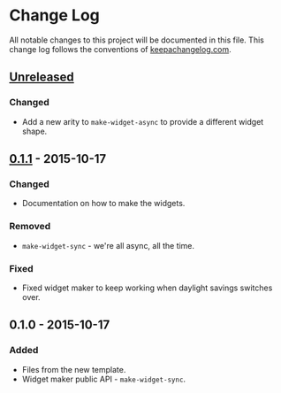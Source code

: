 # Change Log
All notable changes to this project will be documented in this file. This change log follows the conventions of [keepachangelog.com](http://keepachangelog.com/).

## [Unreleased][unreleased]
### Changed
- Add a new arity to `make-widget-async` to provide a different widget shape.

## [0.1.1] - 2015-10-17
### Changed
- Documentation on how to make the widgets.

### Removed
- `make-widget-sync` - we're all async, all the time.

### Fixed
- Fixed widget maker to keep working when daylight savings switches over.

## 0.1.0 - 2015-10-17
### Added
- Files from the new template.
- Widget maker public API - `make-widget-sync`.

[unreleased]: https://github.com/your-name/bowling/compare/0.1.1...HEAD
[0.1.1]: https://github.com/your-name/bowling/compare/0.1.0...0.1.1
